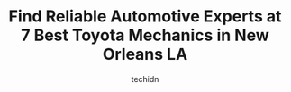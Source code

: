 ---
layout: ampstory
image: https://images.unsplash.com/photo-1610205296127-02e7366806e4?ixlib=rb-4.0.3&ixid=MnwxMjA3fDB8MHxwaG90by1wYWdlfHx8fGVufDB8fHx8&auto=format&fit=crop&w=640&h=853&q=80
author: techidn
featured: false
description: When it comes to finding reliable automotive experts in New Orleans LA, USA, look no further than the 7 best Toyota Mechanic in the area. With their exceptional skills and dedication to prov
title: Find Reliable Automotive Experts at 7 Best Toyota Mechanics in New Orleans LA
cover:
   title: Find Reliable Automotive Experts at 7 Best Toyota Mechanics in New Orleans LA
   subtitle: Rickpate
   background: https://images.unsplash.com/photo-1610205296127-02e7366806e4?ixlib=rb-4.0.3&ixid=MnwxMjA3fDB8MHxwaG90by1wYWdlfHx8fGVufDB8fHx8&auto=format&fit=crop&w=640&h=853&q=80

pages: 
 - layout: thirds
   top: <h1>#1 Tims Quality Car Care</h1>
   bottom: "<p>This was the best experience I have ever had dealing with car repairs. The staff and technicians at Tims were great with communicating the issues for repair and priori</p>"
   background: https://www.knot35.com/toplist/wp-content/uploads/2023/06/best-toyota-mechanic-1-in-new-orleans-la-1685833118.jpeg
   backgroundblur: true
 - layout: thirds
   top: <h1>#2 NOLA Automotive Repairs</h1>
   bottom: "<p>2100 Earhart Blvd, New Orleans, LA 70113, United States</p>"
   background: https://www.knot35.com/toplist/wp-content/uploads/2023/06/best-toyota-mechanic-2-in-new-orleans-la-1685833118.jpeg
   cta:
      link: https://www.knot35.com/toplist/find-reliable-automotive-experts-at-7-best-toyota-mechanics-in-new-orleans-la/
      text: Find Reliable Automotive Experts at 7 Best Toyota Mechanics in New Orleans LA
 - layout: thirds
   top: <h1>#3 Santos Automotive Center Inc</h1>
   bottom: "<p>2637 Conti St, New Orleans, LA 70119, United States</p>"
   background: https://www.knot35.com/toplist/wp-content/uploads/2023/06/best-toyota-mechanic-3-in-new-orleans-la-1685833119.jpeg
   cta:
      link: https://www.knot35.com/toplist/find-reliable-automotive-experts-at-7-best-toyota-mechanics-in-new-orleans-la/
      text: Find Reliable Automotive Experts at 7 Best Toyota Mechanics in New Orleans LA
 - layout: thirds
   top: <h1>#4 Park Place Tire & Auto Center</h1>
   bottom: "<p>2841 Tchoupitoulas St, New Orleans, LA 70115, United States</p>"
   background: https://images.unsplash.com/photo-1541356665065-22676f35dd40?ixlib=rb-4.0.3&ixid=MnwxMjA3fDB8MHxwaG90by1wYWdlfHx8fGVufDB8fHx8&auto=format&fit=crop&w=640&h=853&q=80
   cta:
      link: https://www.knot35.com/toplist/find-reliable-automotive-experts-at-7-best-toyota-mechanics-in-new-orleans-la/
      text: Find Reliable Automotive Experts at 7 Best Toyota Mechanics in New Orleans LA
 - layout: thirds
   top: <h1>#5 Cacamos Auto Repair</h1>
   bottom: "<p>2205 Bienville St, New Orleans, LA 70119, United States</p>"
   background: https://images.unsplash.com/photo-1547366785-564103df7e13?ixlib=rb-4.0.3&ixid=MnwxMjA3fDB8MHxwaG90by1wYWdlfHx8fGVufDB8fHx8&auto=format&fit=crop&w=640&h=853&q=80
   cta:
      link: https://www.knot35.com/toplist/find-reliable-automotive-experts-at-7-best-toyota-mechanics-in-new-orleans-la/
      text: Find Reliable Automotive Experts at 7 Best Toyota Mechanics in New Orleans LA
 - layout: thirds
   top: <h1>#6 Smiling Chucks Auto Repair</h1>
   bottom: "<p>1501 S Norman C Francis Parkway, New Orleans, LA 70125, United States</p>"
   background: https://images.unsplash.com/photo-1597773150796-e5c14ebecbf5?ixlib=rb-4.0.3&ixid=MnwxMjA3fDB8MHxwaG90by1wYWdlfHx8fGVufDB8fHx8&auto=format&fit=crop&w=640&h=853&q=80
   cta:
      link: https://www.knot35.com/toplist/find-reliable-automotive-experts-at-7-best-toyota-mechanics-in-new-orleans-la/
      text: Find Reliable Automotive Experts at 7 Best Toyota Mechanics in New Orleans LA
 - layout: thirds
   top: <h1>#7 Frankies Auto Repair</h1>
   bottom: "<p>615 S Telemachus St, New Orleans, LA 70119, United States</p>"
   background: https://images.unsplash.com/photo-1540457036297-448b6b99e91c?ixlib=rb-4.0.3&ixid=MnwxMjA3fDB8MHxwaG90by1wYWdlfHx8fGVufDB8fHx8&auto=format&fit=crop&w=640&h=853&q=80
   cta:
      link: https://www.knot35.com/toplist/find-reliable-automotive-experts-at-7-best-toyota-mechanics-in-new-orleans-la/
      text: Find Reliable Automotive Experts at 7 Best Toyota Mechanics in New Orleans LA
 - layout: thirds
   middle: Continue reading...
   background: https://images.unsplash.com/photo-1599422314077-f4dfdaa4cd09?ixlib=rb-4.0.3&ixid=MnwxMjA3fDB8MHxwaG90by1wYWdlfHx8fGVufDB8fHx8&auto=format&fit=crop&w=640&h=853&q=80
   cta:
      link: https://www.knot35.com/toplist/find-reliable-automotive-experts-at-7-best-toyota-mechanics-in-new-orleans-la/
      text: Find Reliable Automotive Experts at 7 Best Toyota Mechanics in New Orleans LA
      
---